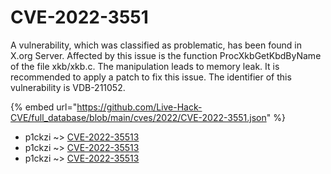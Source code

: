 # CVE-2022-3551

A vulnerability, which was classified as problematic, has been found in X.org Server. Affected by this issue is the function ProcXkbGetKbdByName of the file xkb/xkb.c. The manipulation leads to memory leak. It is recommended to apply a patch to fix this issue. The identifier of this vulnerability is VDB-211052.

{% embed url="https://github.com/Live-Hack-CVE/full_database/blob/main/cves/2022/CVE-2022-3551.json" %}


* p1ckzi ~> [CVE-2022-35513](https://www.alice-snow.ru/2022/database/cve-2022-3551/cve-2022-35513-p1ckzi)
* p1ckzi ~> [CVE-2022-35513](https://www.alice-snow.ru/2022/database/cve-2022-3551/cve-2022-35513-p1ckzi)
* p1ckzi ~> [CVE-2022-35513](https://www.alice-snow.ru/2022/database/cve-2022-3551/cve-2022-35513-p1ckzi)